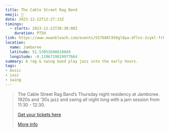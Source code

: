 ```yaml
---
title: The Cable Street Rag Band
emoji: 🎻
date: 2023-12-22T12:27:13Z
timings:
  - starts: 2023-12-21T20:30:00Z
    duration: PT5H
link: https://www.ewanbleach.com/events/557688l959gl8pa-dflnz-2sykl-frkxa-f5p58-m2d3p-dybs2-kwew8-tjls6-94w7t-hytj4-mzjhe-z8zkw-f6hk4-x79yn-wlynt-6jtnm-tkwj3-rbyyk-pb4xx-bbdsh-35xpf-erye2-2nlxy-4cz4b-pme3d-gsb28
location:
  name: Jamboree
  latitude: 51.53052698618849
  longitude: -0.1196719819977664
summary: A rag & swing band play jazz into the early hours.
tags:
- music
- jazz
- swing
---
```


> The Cable Street Rag Band’s Thursday night residency at Jamboree. 1920s and ’30s jazz and swing all night long with a jam session from 11:30 - 12:30.
>
> [Get your tickets here](https://www.wegottickets.com/event/598828/)
>
> [More Info](https://www.jamboreevenue.co.uk/events/limehouse-de-reverie-with-the-cable-street-rag-band-27/)
